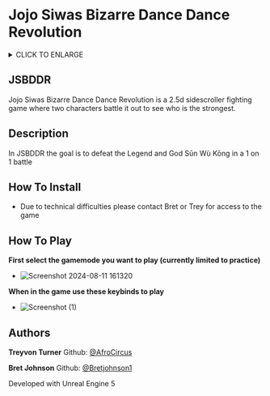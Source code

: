 # Jojo Siwas Bizarre Dance Dance Revolution

<details>
        <summary>
        CLICK TO ENLARGE
        </summary>
         <a href="#JSBDDR">JSBDDR</a>
        <br>
         <a href="#Description">Description</a>
        <br>
        <a href="#How to install">How To Install</a>
        <br>
        <a href="#How to play">How To Play</a>
        <br>
        <a href="#Authors">Authors</a>
</details>

## <span id="JSBDDR">JSBDDR</span>
Jojo Siwas Bizarre Dance Dance Revolution is a 2.5d sidescroller fighting game where two characters battle it out to see who is the strongest.
## <span id="description">Description</span>
In JSBDDR the goal is to defeat the Legend and God Sūn Wù Kōng in a 1 on 1 battle
## <span id="how to install">How To Install</span>

* Due to technical difficulties please contact Bret or Trey for access to the game
## <span id="how to play">How To Play</span>

**First select the gamemode you want to play (currently limited to practice)**

* ![Screenshot 2024-08-11 161320](https://github.com/user-attachments/assets/dddc7870-6c80-4c1d-8ab9-8652e47d8e19)


**When in the game use these keybinds to play**

* ![Screenshot (1)](https://github.com/user-attachments/assets/fc328bf4-bd83-4ecf-9dd2-c73c6bf846b8)


## <span id="authors">Authors</span>
**Treyvon Turner**
 Github: [@AfroCircus](https://github.com/AfroCircus64)

**Bret Johnson**
 Github: [@Bretjohnson1](https://github.com/Bretjohnson1)


Developed with Unreal Engine 5
